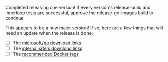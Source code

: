 Completed releasing one version! If every version's release-build and innerloop tests are successful, approve the release-go-images build to continue.

This appears to be a new major version! If so, here are a few things that will need an update when the release is done:
* [ ] The [microsoft/go download links](https://github.com/microsoft/go/blob/microsoft/main/eng/doc/Downloads.md)
* [ ] The [internal site's download links](https://eng.ms/docs/more/languages-at-microsoft/go/articles/overview#go-releases)
* [ ] The [recommended Docker tags](https://github.com/microsoft/go-images#recommended-tags)
